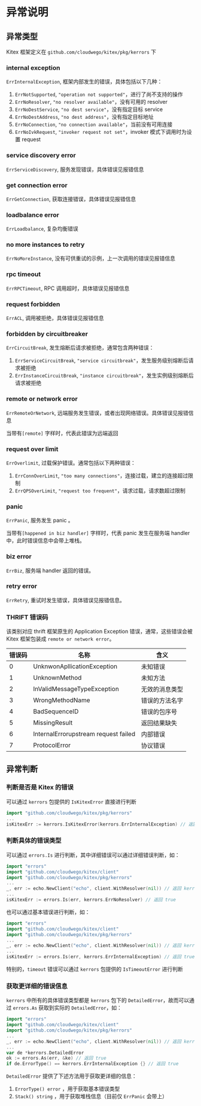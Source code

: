 # 异常说明

## 异常类型

Kitex 框架定义在 `github.com/cloudwego/kitex/pkg/kerrors` 下

### internal exception

`ErrInternalException`, 框架内部发生的错误，具体包括以下几种：

1. `ErrNotSupported`, `"operation not supported"`，进行了尚不支持的操作
2. `ErrNoResolver`, `"no resolver available"`，没有可用的 resolver
3. `ErrNoDestService`, `"no dest service"`，没有指定目标 service
4. `ErrNoDestAddress`, `"no dest address"`，没有指定目标地址
5. `ErrNoConnection`, `"no connection available"`，当前没有可用连接
6. `ErrNoIvkRequest`, `"invoker request not set"`，invoker 模式下调用时为设置 request

### service discovery error

`ErrServiceDiscovery`, 服务发现错误，具体错误见报错信息

### get connection error

`ErrGetConnection`, 获取连接错误，具体错误见报错信息

### loadbalance error

`ErrLoadbalance`, 复杂均衡错误

### no more instances to retry

`ErrNoMoreInstance`, 没有可供重试的示例，上一次调用的错误见报错信息

### rpc timeout

`ErrRPCTimeout`, RPC 调用超时，具体错误见报错信息

### request forbidden

`ErrACL`, 调用被拒绝，具体错误见报错信息

### forbidden by circuitbreaker

`ErrCircuitBreak`, 发生熔断后请求被拒绝，通常包含两种错误：

1. `ErrServiceCircuitBreak`, `"service circuitbreak"`，发生服务级别熔断后请求被拒绝
2. `ErrInstanceCircuitBreak`, `"instance circuitbreak"`，发生实例级别熔断后请求被拒绝

### remote or network error

`ErrRemoteOrNetwork`, 远端服务发生错误，或者出现网络错误。具体错误见报错信息

当带有`[remote]` 字样时，代表此错误为远端返回

### request over limit

`ErrOverlimit`, 过载保护错误。通常包括以下两种错误：

1. `ErrConnOverLimit`, `"too many connections"`，连接过载，建立的连接超过限制
2. `ErrQPSOverLimit`, `"request too frequent"`，请求过载，请求数超过限制

### panic

`ErrPanic`, 服务发生 panic 。

当带有`[happened in biz handler]` 字样时，代表 panic 发生在服务端 handler 中，此时错误信息中会带上堆栈。

### biz error

`ErrBiz`, 服务端 handler 返回的错误。

### retry error

`ErrRetry`, 重试时发生错误，具体错误见报错信息。

### THRIFT 错误码 

该类别对应 thrift 框架原生的 Application Exception 错误，通常，这些错误会被 Kitex 框架包装成 `remote or network error`。

| 错误码 | 名称                                 | 含义           |
| ------ | ------------------------------------ | -------------- |
| 0      | UnknwonApllicationException          | 未知错误       |
| 1      | UnknownMethod                        | 未知方法       |
| 2      | InValidMessageTypeException          | 无效的消息类型 |
| 3      | WrongMethodName                      | 错误的方法名字 |
| 4      | BadSequenceID                        | 错误的包序号   |
| 5      | MissingResult                        | 返回结果缺失   |
| 6      | InternalErrorupstream request failed | 内部错误       |
| 7      | ProtocolError                        | 协议错误       |

## 异常判断

### 判断是否是 Kitex 的错误

可以通过 `kerrors` 包提供的 `IsKitexError` 直接进行判断

```go
import "github.com/cloudwego/kitex/pkg/kerrors"
...
isKitexErr := kerrors.IsKitexError(kerrors.ErrInternalException) // 返回 true
```

### 判断具体的错误类型

可以通过 `errors.Is` 进行判断，其中详细错误可以通过详细错误判断，如：

```go
import "errors"
import "github.com/cloudwego/kitex/client"
import "github.com/cloudwego/kitex/pkg/kerrors"
...
_, err := echo.NewClient("echo", client.WithResolver(nil)) // 返回 kerrors.ErrNoResolver
...
isKitexErr := errors.Is(err, kerrors.ErrNoResolver) // 返回 true
```

也可以通过基本错误进行判断，如：

```go
import "errors"
import "github.com/cloudwego/kitex/client"
import "github.com/cloudwego/kitex/pkg/kerrors"
...
_, err := echo.NewClient("echo", client.WithResolver(nil)) // 返回 kerrors.ErrNoResolver
...
isKitexErr := errors.Is(err, kerrors.ErrInternalException) // 返回 true
```

特别的，`timeout` 错误可以通过 `kerrors` 包提供的 `IsTimeoutError` 进行判断

### 获取更详细的错误信息

`kerrors` 中所有的具体错误类型都是 `kerrors` 包下的 `DetailedError`，故而可以通过 `errors.As` 获取到实际的 `DetailedError`，如：

```go
import "errors"
import "github.com/cloudwego/kitex/client"
import "github.com/cloudwego/kitex/pkg/kerrors"
...
_, err := echo.NewClient("echo", client.WithResolver(nil)) // 返回 kerrors.ErrNoResolver
...
var de *kerrors.DetailedError
ok := errors.As(err, &ke) // 返回 true
if de.ErrorType() == kerrors.ErrInternalException {} // 返回 true
```

`DetailedError` 提供了下述方法用于获取更详细的信息：
1. `ErrorType() error` ，用于获取基本错误类型
2. `Stack() string` ，用于获取堆栈信息（目前仅 `ErrPanic` 会带上）